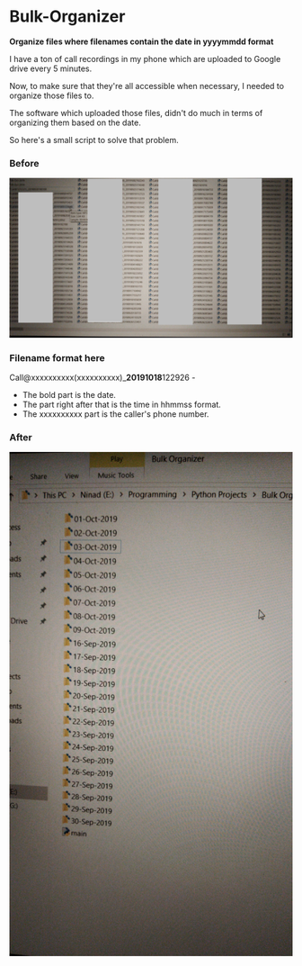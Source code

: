 # Bulk-Organizer
**Organize files where filenames contain the date in yyyymmdd format**

I have a ton of call recordings in my phone which are uploaded to Google drive every 5 minutes.

Now, to make sure that they're all accessible when necessary, I needed to organize those files to.

The software which uploaded those files, didn't do much in terms of organizing them based on the date.

So here's a small script to solve that problem.
### Before
![Messy Call Recordings](/images/callrecordings.jpeg)

### Filename format here

Call@xxxxxxxxxx(xxxxxxxxxx)_**20191018**122926 -

* The bold part is the date.
* The part right after that is the time in hhmmss format.
* The xxxxxxxxxx part is the caller's phone number.

### After
![Organized Call Recordings](/images/organizedrecordings.jpeg)
